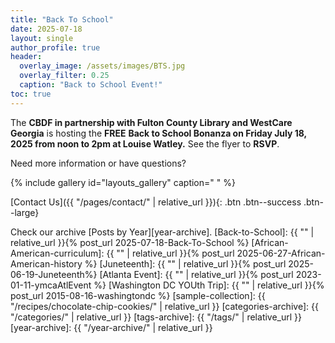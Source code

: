 ```yaml
---
title: "Back To School"
date: 2025-07-18
layout: single
author_profile: true
header:
  overlay_image: /assets/images/BTS.jpg
  overlay_filter: 0.25
  caption: "Back to School Event!"
toc: true
---
```


The **CBDF in partnership with Fulton County Library and WestCare Georgia** is hosting the **FREE** **Back to School Bonanza on Friday July 18, 2025 from noon to 2pm at Louise Watley.** See the flyer to **RSVP**.

Need more information or have questions?

{% include gallery id="layouts_gallery" caption=" " %}

[Contact Us]({{ "/pages/contact/" | relative_url }}){: .btn .btn--success .btn--large}



Check our archive [Posts by Year][year-archive].
[Back-to-School]: {{ "" | relative_url }}{% post_url 2025-07-18-Back-To-School %}
[African-American-curriculum]: {{ "" | relative_url }}{% post_url 2025-06-27-African-American-history %}
[Juneteenth]: {{ "" | relative_url }}{% post_url 2025-06-19-Juneteenth%}
[Atlanta Event]: {{ "" | relative_url }}{% post_url 2023-01-11-ymcaAtlEvent %}
[Washington DC YOUth Trip]: {{ "" | relative_url }}{% post_url 2015-08-16-washingtondc %}
[sample-collection]: {{ "/recipes/chocolate-chip-cookies/" | relative_url }}
[categories-archive]: {{ "/categories/" | relative_url }} 
[tags-archive]: {{ "/tags/" | relative_url }}
[year-archive]: {{ "/year-archive/" | relative_url }}


